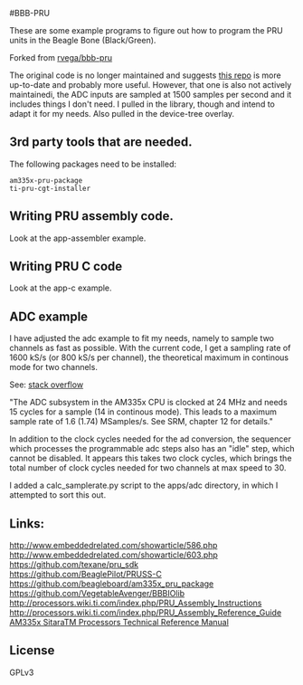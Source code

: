 #BBB-PRU

These are some example programs to figure out how to program the PRU units in the Beagle Bone (Black/Green).

Forked from [rvega/bbb-pru](https://github.com/rvega/bbb-pru)

The original code is no longer maintained and suggests [this
repo](https://github.com/outer-space-sounds/beaglebone-pruio/) is more
up-to-date and probably more useful. However, that one is also not actively
maintainedi, the ADC inputs are sampled at 1500 samples per second and it
includes things I don't need. I pulled in the library, though and intend to
adapt it for my needs. Also pulled in the device-tree overlay.


## 3rd party tools that are needed.

The following packages need to be installed:

    am335x-pru-package
    ti-pru-cgt-installer

## Writing PRU assembly code.

Look at the app-assembler example.

## Writing PRU C code

Look at the app-c example.

## ADC example 

I have adjusted the adc example to fit my needs, namely to sample two channels
as fast as possible. With the current code, I get a sampling rate of 1600 kS/s
(or 800 kS/s per channel), the theoretical maximum in continous mode for two
channels. 

See: [stack
overflow](https://stackoverflow.com/questions/31076486/frequency-sampling-limit-for-beaglebone-adc)

"The ADC subsystem in the AM335x CPU is clocked at 24 MHz and needs 15 cycles
for a sample (14 in continous mode). This leads to a maximum sample rate of
1.6 (1.74) MSamples/s. See SRM, chapter 12 for details."

In addition to the clock cycles needed for the ad conversion, the sequencer
which processes the programmable adc steps also has an "idle" step, which
cannot be disabled. It appears this takes two clock cycles, which brings the
total number of clock cycles needed for two channels at max speed to 30.

I added a calc_samplerate.py script to the apps/adc directory, in which I
attempted to sort this out. 

## Links:

http://www.embeddedrelated.com/showarticle/586.php   
http://www.embeddedrelated.com/showarticle/603.php   
https://github.com/texane/pru_sdk   
https://github.com/BeaglePilot/PRUSS-C   
https://github.com/beagleboard/am335x_pru_package   
https://github.com/VegetableAvenger/BBBIOlib
http://processors.wiki.ti.com/index.php/PRU_Assembly_Instructions   
http://processors.wiki.ti.com/index.php/PRU_Assembly_Reference_Guide   
[AM335x SitaraTM Processors Technical Reference Manual](http://www.ti.com/lit/ug/spruh73k/spruh73k.pdf)   

## License

GPLv3

